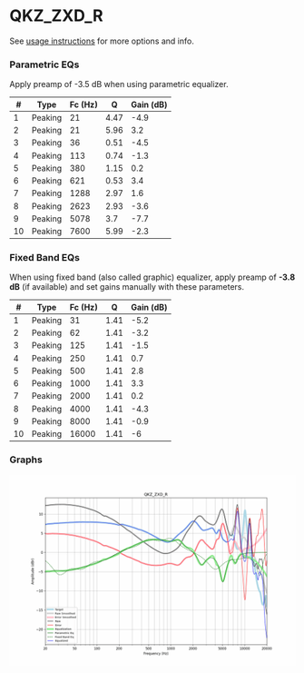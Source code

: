 # QKZ_ZXD_R
See [usage instructions](https://github.com/jaakkopasanen/AutoEq#usage) for more options and info.

### Parametric EQs
Apply preamp of -3.5 dB when using parametric equalizer.

|   # | Type    |   Fc (Hz) |    Q |   Gain (dB) |
|-----|---------|-----------|------|-------------|
|   1 | Peaking |        21 | 4.47 |        -4.9 |
|   2 | Peaking |        21 | 5.96 |         3.2 |
|   3 | Peaking |        36 | 0.51 |        -4.5 |
|   4 | Peaking |       113 | 0.74 |        -1.3 |
|   5 | Peaking |       380 | 1.15 |         0.2 |
|   6 | Peaking |       621 | 0.53 |         3.4 |
|   7 | Peaking |      1288 | 2.97 |         1.6 |
|   8 | Peaking |      2623 | 2.93 |        -3.6 |
|   9 | Peaking |      5078 | 3.7  |        -7.7 |
|  10 | Peaking |      7600 | 5.99 |        -2.3 |

### Fixed Band EQs
When using fixed band (also called graphic) equalizer, apply preamp of **-3.8 dB** (if available) and set gains manually with these parameters.

|   # | Type    |   Fc (Hz) |    Q |   Gain (dB) |
|-----|---------|-----------|------|-------------|
|   1 | Peaking |        31 | 1.41 |        -5.2 |
|   2 | Peaking |        62 | 1.41 |        -3.2 |
|   3 | Peaking |       125 | 1.41 |        -1.5 |
|   4 | Peaking |       250 | 1.41 |         0.7 |
|   5 | Peaking |       500 | 1.41 |         2.8 |
|   6 | Peaking |      1000 | 1.41 |         3.3 |
|   7 | Peaking |      2000 | 1.41 |         0.2 |
|   8 | Peaking |      4000 | 1.41 |        -4.3 |
|   9 | Peaking |      8000 | 1.41 |        -0.9 |
|  10 | Peaking |     16000 | 1.41 |        -6   |

### Graphs
![](./QKZ_ZXD_R.png)
